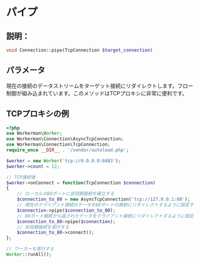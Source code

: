 # パイプ
## 説明：
```php
void Connection::pipe(TcpConnection $target_connection)
```

## パラメータ
現在の接続のデータストリームをターゲット接続にリダイレクトします。フロー制御が組み込まれています。このメソッドはTCPプロキシに非常に便利です。

## TCPプロキシの例

```php
<?php
use Workerman\Worker;
use Workerman\Connection\AsyncTcpConnection;
use Workerman\Connection\TcpConnection;
require_once __DIR__ . '/vendor/autoload.php';

$worker = new Worker('tcp://0.0.0.0:8483');
$worker->count = 12;

// TCP接続後
$worker->onConnect = function(TcpConnection $connection)
{
    // ローカルの80ポートに非同期接続を確立する
    $connection_to_80 = new AsyncTcpConnection('tcp://127.0.0.1:80');
    // 現在のクライアント接続のデータを80ポートの接続にリダイレクトするように設定する
    $connection->pipe($connection_to_80);
    // 80ポート接続から返されたデータをクライアント接続にリダイレクトするように設定する
    $connection_to_80->pipe($connection);
    // 非同期接続を実行する
    $connection_to_80->connect();
};

// ワーカーを実行する
Worker::runAll();
```
